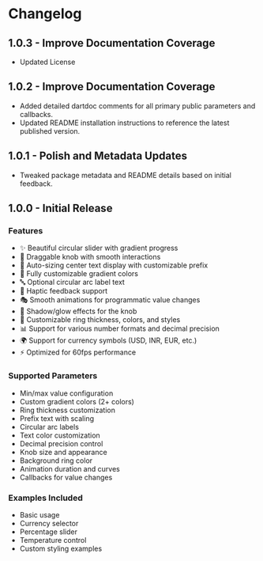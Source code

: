# Changelog

## 1.0.3 - Improve Documentation Coverage

- Updated License

## 1.0.2 - Improve Documentation Coverage

- Added detailed dartdoc comments for all primary public parameters and callbacks.
- Updated README installation instructions to reference the latest published version.

## 1.0.1 - Polish and Metadata Updates

- Tweaked package metadata and README details based on initial feedback.

## 1.0.0 - Initial Release

### Features
- ✨ Beautiful circular slider with gradient progress
- 🎯 Draggable knob with smooth interactions
- 📝 Auto-sizing center text display with customizable prefix
- 🎨 Fully customizable gradient colors
- 🔤 Optional circular arc label text
- 📳 Haptic feedback support
- 🎭 Smooth animations for programmatic value changes
- 💫 Shadow/glow effects for the knob
- 🎨 Customizable ring thickness, colors, and styles
- 📊 Support for various number formats and decimal precision
- 🌍 Support for currency symbols (USD, INR, EUR, etc.)
- ⚡ Optimized for 60fps performance

### Supported Parameters
- Min/max value configuration
- Custom gradient colors (2+ colors)
- Ring thickness customization
- Prefix text with scaling
- Circular arc labels
- Text color customization
- Decimal precision control
- Knob size and appearance
- Background ring color
- Animation duration and curves
- Callbacks for value changes

### Examples Included
- Basic usage
- Currency selector
- Percentage slider
- Temperature control
- Custom styling examples
